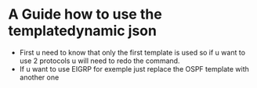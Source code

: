 # A Guide how to use the templatedynamic json 

- First u need to know that only the first template is used so if u want to use 2 protocols u will need to redo the command.
- If u want to use EIGRP for exemple just replace the OSPF template with another one